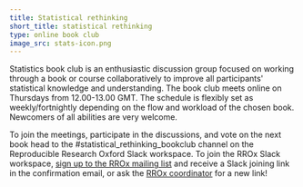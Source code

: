 ```yaml
---
title: Statistical rethinking
short_title: statistical rethinking
type: online book club
image_src: stats-icon.png
---
```


Statistics book club is an enthusiastic discussion group focused on working through a book or course collaboratively to improve all participants' statistical knowledge and understanding.
The book club meets online on Thursdays from 12.00-13.00 GMT. The schedule is flexibly set as weekly/fortnightly depending on the flow and workload of the chosen book. Newcomers of all abilities are very welcome.

To join the meetings, participate in the discussions, and vote on the next book head to the #statistical_rethinking_bookclub channel on the Reproducible Research Oxford Slack workspace. To join the RROx Slack workspace, [sign up to the RROx mailing list](https://web.maillist.ox.ac.uk/ox/subscribe/rroxford) and receive a Slack joining link in the confirmation email, or ask the [RROx coordinator](https://ox.ukrn.org/people/#MalikaIhle) for a new link!
